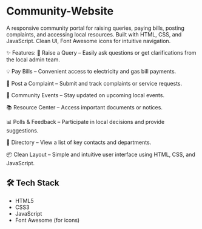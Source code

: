 # Community-Website
A responsive community portal for raising queries, paying bills, posting complaints, and accessing local resources. Built with HTML, CSS, and JavaScript. Clean UI, Font Awesome icons for intuitive navigation.

✨ Features:
📝 Raise a Query – Easily ask questions or get clarifications from the local admin team.

💡 Pay Bills – Convenient access to electricity and gas bill payments.

📢 Post a Complaint – Submit and track complaints or service requests.

📅 Community Events – Stay updated on upcoming local events.

📚 Resource Center – Access important documents or notices.

📊 Polls & Feedback – Participate in local decisions and provide suggestions.

📇 Directory – View a list of key contacts and departments.

📦 Clean Layout – Simple and intuitive user interface using HTML, CSS, and JavaScript.


## 🛠️ Tech Stack
- HTML5  
- CSS3  
- JavaScript  
- Font Awesome (for icons)
